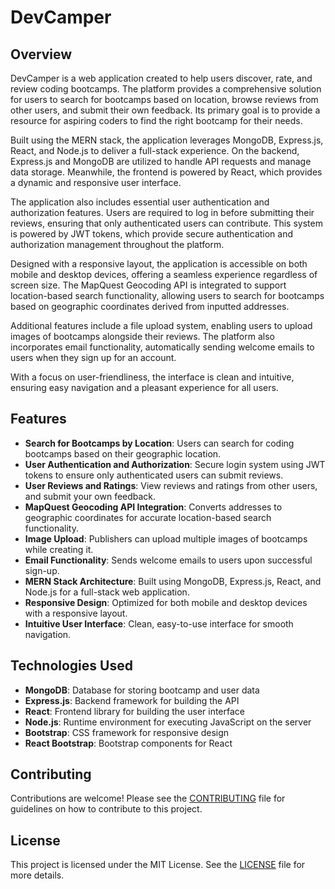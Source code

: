 # DevCamper

## Overview

DevCamper is a web application created to help users discover, rate, and review coding bootcamps. The platform provides a comprehensive solution for users to search for bootcamps based on location, browse reviews from other users, and submit their own feedback. Its primary goal is to provide a resource for aspiring coders to find the right bootcamp for their needs.

Built using the MERN stack, the application leverages MongoDB, Express.js, React, and Node.js to deliver a full-stack experience. On the backend, Express.js and MongoDB are utilized to handle API requests and manage data storage. Meanwhile, the frontend is powered by React, which provides a dynamic and responsive user interface.

The application also includes essential user authentication and authorization features. Users are required to log in before submitting their reviews, ensuring that only authenticated users can contribute. This system is powered by JWT tokens, which provide secure authentication and authorization management throughout the platform.

Designed with a responsive layout, the application is accessible on both mobile and desktop devices, offering a seamless experience regardless of screen size. The MapQuest Geocoding API is integrated to support location-based search functionality, allowing users to search for bootcamps based on geographic coordinates derived from inputted addresses.

Additional features include a file upload system, enabling users to upload images of bootcamps alongside their reviews. The platform also incorporates email functionality, automatically sending welcome emails to users when they sign up for an account.

With a focus on user-friendliness, the interface is clean and intuitive, ensuring easy navigation and a pleasant experience for all users.

## Features

- **Search for Bootcamps by Location**: Users can search for coding bootcamps based on their geographic location.
- **User Authentication and Authorization**: Secure login system using JWT tokens to ensure only authenticated users can submit reviews.
- **User Reviews and Ratings**: View reviews and ratings from other users, and submit your own feedback.
- **MapQuest Geocoding API Integration**: Converts addresses to geographic coordinates for accurate location-based search functionality.
- **Image Upload**: Publishers can upload multiple images of bootcamps while creating it.
- **Email Functionality**: Sends welcome emails to users upon successful sign-up.
- **MERN Stack Architecture**: Built using MongoDB, Express.js, React, and Node.js for a full-stack web application.
- **Responsive Design**: Optimized for both mobile and desktop devices with a responsive layout.
- **Intuitive User Interface**: Clean, easy-to-use interface for smooth navigation.

## Technologies Used

- **MongoDB**: Database for storing bootcamp and user data
- **Express.js**: Backend framework for building the API
- **React**: Frontend library for building the user interface
- **Node.js**: Runtime environment for executing JavaScript on the server
- **Bootstrap**: CSS framework for responsive design
- **React Bootstrap**: Bootstrap components for React

## Contributing

Contributions are welcome! Please see the [CONTRIBUTING](CONTRIBUTING.md) file for guidelines on how to contribute to this project.

## License

This project is licensed under the MIT License. See the [LICENSE](LICENSE) file for more details.

```

```
